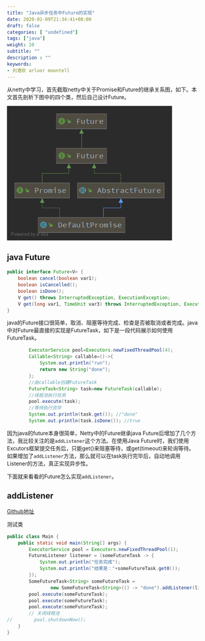 ```yaml
---
title: "Java异步任务中Future的实现"
date: 2020-02-09T21:34:41+08:00
draft: false
categories: [ "undefined"]
tags: ["java"]
weight: 10
subtitle: ""
description : ""
keywords:
- 刘港欢 arloor moontell
---
```


从netty中学习，首先截取netty中关于Promise和Future的继承关系图，如下。本文首先剖析下图中的四个类，然后自己设计Future。

![](/img/netty-future-promise-uml.png)

<!--more-->

## java Future

```java
public interface Future<V> {
    boolean cancel(boolean var1);
    boolean isCancelled();
    boolean isDone();
    V get() throws InterruptedException, ExecutionException;
    V get(long var1, TimeUnit var3) throws InterruptedException, ExecutionException, TimeoutException;
}
```

java的Future接口很简单，取消、阻塞等待完成、检查是否被取消或者完成。java中对Future最直接的实现是FutureTask，如下是一段代码展示如何使用FutureTask。

```java
        ExecutorService pool=Executors.newFixedThreadPool(4);
        Callable<String> callable=()->{
            System.out.println("run");
            return new String("done");
        };
        //由callable创建FutureTask
        FutureTask<String> task=new FutureTask(callable);
        //线程池执行任务
        pool.execute(task);
        //等待执行完毕
        System.out.println(task.get()); //"done"
        System.out.println(task.isDone()); //true
```

因为java的future本身很简单，Netty中的Future继承java Future后增加了几个方法，我比较关注的是`addListener`这个方法。在使用Java Future时，我们使用Excutors框架提交任务后，只能get()来阻塞等待，或get(timeout)来轮询等待。如果增加了`addListener`方法，那么就可以在task执行完毕后，自动地调用Listener的方法，真正实现异步性。

下面就来看看的Future怎么实现`addListener`。

## addListener

[Github地址](https://github.com/arloor/Future)

测试类

```java
public class Main {
    public static void main(String[] args) {
        ExecutorService pool = Executors.newFixedThreadPool(1);
        FutureListener listener = (someFutureTask -> {
            System.out.println("任务完成");
            System.out.println("结果是："+someFutureTask.get0());
        });
        SomeFutureTask<String> someFutureTask =
                new SomeFutureTask<String>(() -> "done").addListener(listener); // 增加listener
        pool.execute(someFutureTask);
        pool.execute(someFutureTask);
        pool.execute(someFutureTask);
        // 关闭线程池
//        pool.shutdownNow();
    }
}
```

